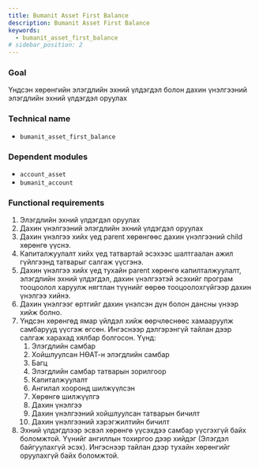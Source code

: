 ```yaml
---
title: Bumanit Asset First Balance
description: Bumanit Asset First Balance
keywords:
  - bumanit_asset_first_balance
# sidebar_position: 2
---
```

### Goal

Үндсэн хөрөнгийн элэгдлийн эхний үлдэгдэл болон дахин үнэлгээний элэгдлийн эхний үлдэгдэл оруулах

### Technical name

- `bumanit_asset_first_balance`

### Dependent modules

- `account_asset`
- `bumanit_account`

### Functional requirements

1. Элэгдлийн эхний үлдэгдэл оруулах
2. Дахин үнэлгээний элэгдлийн эхний үлдэгдэл оруулах
3. Дахин үнэлгээ хийх үед parent хөрөнгөөс дахин үнэлгээний child хөрөнгө үүснэ. 
4. Капиталжуулалт хийх үед татвартай эсэхээс шалтгаалан ажил гүйлгээнд татварыг салгаж үүсгэнэ.
5. Дахин үнэлгээ хийх үед тухайн parent хөрөнгө капилталжуулалт, элэгдлийн эхний үлдэгдэл, дахин үнэлгээтэй эсэхийг програм тооцоолол харуулж нягтлан түүнийг өөрөө тооцоолохгүйгээр дахин үнэлгээ хийнэ. 
6. Дахин үнэлгээг өртгийг дахин үнэлсэн дүн болон дансны үнээр хийж болно.
7. Үндсэн хөрөнгөд ямар үйлдэл хийж өөрчлөснөөс хамааруулж самбарууд үүсгэж өгсөн. Ингэснээр дэлгэрэнгүй тайлан дээр салгаж харахад хялбар болгосон. Үүнд: 
    1. Элэгдлийн самбар
    2. Хойшлуулсан НӨАТ-н элэгдлийн самбар
    3. Багц
    4. Элэгдлийн самбар татварын зорилгоор
    5. Капиталжуулалт
    6. Ангилал хооронд шилжүүлсэн
    7. Хөрөнгө шилжүүлгэ
    8. Дахин үнэлгээ
    9. Дахин үнэлгээний хойшлуулсан татварын бичилт
    10. Дахин үнэлгээний хэрэгжилтийн бичилт
8. Эхний үлдэгдлээр эсвэл хөрөнгө үүсэхдээ самбар үүсгэхгүй байх боломжтой. Үүнийг ангиллын тохиргоо дээр хийдэг (Элэгдэл байгуулахгүй эсэх). Ингэснээр тайлан дээр тухайн хөрөнгийг оруулахгүй байх боломжтой. 